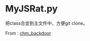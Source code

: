 # MyJSRat.py

把class合並到主文件中，方便git clone。


From : [chm_backdoor](http://evi1cg.me/archives/chm_backdoor.html)





